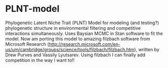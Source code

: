 PLNT-model
==========

Phylogenetic Latent Niche Trait (PLNT) Model for modeling (and testing?) phylogenetic structure in environmental filtering and competitive interactions simultaneously. Uses Baysian MCMC in Stan software to fit the model. Now am porting this model to amazing filzbach software from Microsoft Research (http://research.microsoft.com/en-us/um/cambridge/groups/science/tools/filzbach/filzbach.htm), written by Drew Purves and Vassily Lyutsarev. Using filzbach I can finally add competition in the way I want to!!
